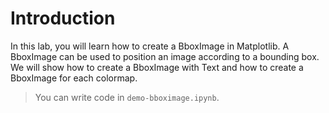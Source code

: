 # Introduction

In this lab, you will learn how to create a BboxImage in Matplotlib. A BboxImage can be used to position an image according to a bounding box. We will show how to create a BboxImage with Text and how to create a BboxImage for each colormap.

> You can write code in `demo-bboximage.ipynb`.
